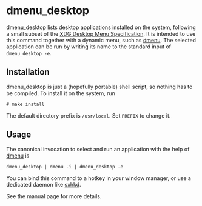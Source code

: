 dmenu_desktop
=============

dmenu_desktop lists desktop applications installed on the system, following
a small subset of the [XDG Desktop Menu Specification][xdg-spec]. It is
intended to use this command together with a dynamic menu, such as [dmenu][].
The selected application can be run by writing its name to the standard input
of `dmenu_desktop -e`.

Installation
------------

dmenu_desktop is just a (hopefully portable) shell script, so nothing has to
be compiled. To install it on the system, run

    # make install

The default directory prefix is `/usr/local`. Set `PREFIX` to change it.

Usage
-----

The canonical invocation to select and run an application with the help of
[dmenu][] is

    dmenu_desktop | dmenu -i | dmenu_desktop -e

You can bind this command to a hotkey in your window manager, or use
a dedicated daemon like [sxhkd][].

See the manual page for more details.


[xdg-spec]: https://standards.freedesktop.org/menu-spec/menu-spec-1.1.html
[dmenu]: http://tools.suckless.org/dmenu/
[sxhkd]: https://github.com/baskerville/sxhkd
